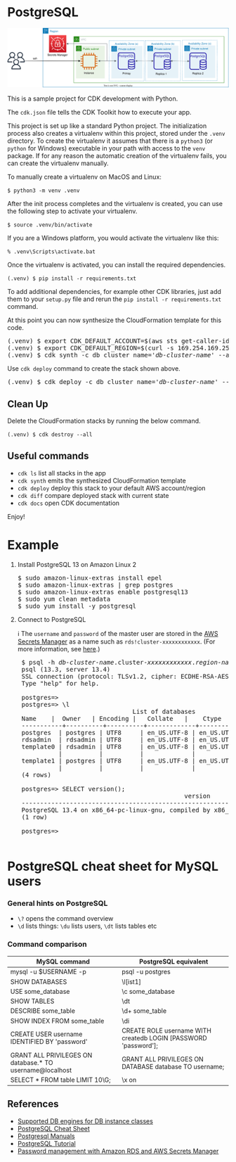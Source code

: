 
# PostgreSQL

![postgresql-arch](./postgresql-arch.svg)

This is a sample project for CDK development with Python.

The `cdk.json` file tells the CDK Toolkit how to execute your app.

This project is set up like a standard Python project.  The initialization
process also creates a virtualenv within this project, stored under the `.venv`
directory.  To create the virtualenv it assumes that there is a `python3`
(or `python` for Windows) executable in your path with access to the `venv`
package. If for any reason the automatic creation of the virtualenv fails,
you can create the virtualenv manually.

To manually create a virtualenv on MacOS and Linux:

```
$ python3 -m venv .venv
```

After the init process completes and the virtualenv is created, you can use the following
step to activate your virtualenv.

```
$ source .venv/bin/activate
```

If you are a Windows platform, you would activate the virtualenv like this:

```
% .venv\Scripts\activate.bat
```

Once the virtualenv is activated, you can install the required dependencies.

```
(.venv) $ pip install -r requirements.txt
```

To add additional dependencies, for example other CDK libraries, just add
them to your `setup.py` file and rerun the `pip install -r requirements.txt`
command.

At this point you can now synthesize the CloudFormation template for this code.

<pre>
(.venv) $ export CDK_DEFAULT_ACCOUNT=$(aws sts get-caller-identity --query Account --output text)
(.venv) $ export CDK_DEFAULT_REGION=$(curl -s 169.254.169.254/latest/dynamic/instance-identity/document | jq -r .region)
(.venv) $ cdk synth -c db_cluster_name='<i>db-cluster-name</i>' --all
</pre>

Use `cdk deploy` command to create the stack shown above.

<pre>
(.venv) $ cdk deploy -c db_cluster_name='<i>db-cluster-name</i>' --all
</pre>

## Clean Up

Delete the CloudFormation stacks by running the below command.

```
(.venv) $ cdk destroy --all
```

## Useful commands

 * `cdk ls`          list all stacks in the app
 * `cdk synth`       emits the synthesized CloudFormation template
 * `cdk deploy`      deploy this stack to your default AWS account/region
 * `cdk diff`        compare deployed stack with current state
 * `cdk docs`        open CDK documentation

Enjoy!

# Example

1. Install PostgreSQL 13 on Amazon Linux 2

   <pre>
   $ sudo amazon-linux-extras install epel
   $ sudo amazon-linux-extras | grep postgres
   $ sudo amazon-linux-extras enable postgresql13
   $ sudo yum clean metadata
   $ sudo yum install -y postgresql
   </pre>

2. Connect to PostgreSQL

    :information_source: The `username` and `password` of the master user are stored in the [AWS Secrets Manager](https://console.aws.amazon.com/secretsmanager/listsecrets) as a name such as `rds!cluster-xxxxxxxxxxxx`. (For more information, see [here](https://docs.aws.amazon.com/AmazonRDS/latest/UserGuide/rds-secrets-manager.html).)

    <pre>
    $ psql -h <i>db-cluster-name</i>.cluster-<i>xxxxxxxxxxxx</i>.<i>region-name</i>.rds.amazonaws.com -Upostgres -W
    psql (13.3, server 13.4)
    SSL connection (protocol: TLSv1.2, cipher: ECDHE-RSA-AES256-GCM-SHA384, bits: 256, compression: off)
    Type "help" for help.

    postgres=>
    postgres=> \l
                                  List of databases
    Name    |  Owner   | Encoding |   Collate   |    Ctype    |   Access privileges
    -----------+----------+----------+-------------+-------------+-----------------------
    postgres  | postgres | UTF8     | en_US.UTF-8 | en_US.UTF-8 |
    rdsadmin  | rdsadmin | UTF8     | en_US.UTF-8 | en_US.UTF-8 | rdsadmin=CTc/rdsadmin
    template0 | rdsadmin | UTF8     | en_US.UTF-8 | en_US.UTF-8 | =c/rdsadmin          +
              |          |          |             |             | rdsadmin=CTc/rdsadmin
    template1 | postgres | UTF8     | en_US.UTF-8 | en_US.UTF-8 | =c/postgres          +
              |          |          |             |             | postgres=CTc/postgres
    (4 rows)

    postgres=> SELECT version();
                                                version
    -------------------------------------------------------------------------------------------------
    PostgreSQL 13.4 on x86_64-pc-linux-gnu, compiled by x86_64-pc-linux-gnu-gcc (GCC) 7.4.0, 64-bit
    (1 row)

    postgres=>
    </pre>

# PostgreSQL cheat sheet for MySQL users

### General hints on PostgreSQL
- `\?` opens the command overview
- `\d` lists things: `\du` lists users, `\dt` lists tables etc

### Command comparison

| MySQL command | PostgreSQL equivalent |
|---------------|-----------------------|
| mysql -u $USERNAME -p | psql -u postgres |
| SHOW DATABASES | \l[ist1] |
| USE some_database | \c some_database |
| SHOW TABLES | \dt |
| DESCRIBE some_table | \d+ some_table |
| SHOW INDEX FROM some_table | \di |
| CREATE USER username IDENTIFIED BY 'password' | CREATE ROLE username WITH createdb LOGIN [PASSWORD 'password']; |
| GRANT ALL PRIVILEGES ON database.\* TO username@localhost | GRANT ALL PRIVILEGES ON DATABASE database TO username; |
| SELECT * FROM table LIMIT 10\G; | \x on |

## References

 * [Supported DB engines for DB instance classes](https://docs.aws.amazon.com/AmazonRDS/latest/UserGuide/Concepts.DBInstanceClass.html#Concepts.DBInstanceClass.Support)
 * [PostgreSQL Cheat Sheet](https://postgrescheatsheet.com/#/connections)
 * [Postgresql Manuals](https://www.postgresql.org/docs/)
 * [PostgreSQL Tutorial](https://www.postgresqltutorial.com/)
 * [Password management with Amazon RDS and AWS Secrets Manager](https://docs.aws.amazon.com/AmazonRDS/latest/UserGuide/rds-secrets-manager.html)
